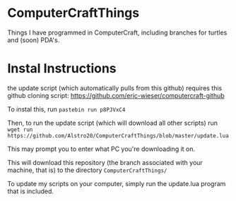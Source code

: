 # ComputerCraftThings
Things I have programmed in ComputerCraft, including branches for turtles and (soon) PDA's.
# Instal Instructions
the update script (which automatically pulls from this github) requires this github cloning script: https://github.com/eric-wieser/computercraft-github

To instal this, run ```pastebin run p8PJVxC4```

Then, to run the update script (which will download all other scripts) run ```wget run https://github.com/Alstro20/ComputerCraftThings/blob/master/update.lua```

This may prompt you to enter what PC you're downloading it on.

This will download this repository (the branch associated with your machine, that is) to the directory `ComputerCraftThings/`

To update my scripts on your computer, simply run the update.lua program that is included.
